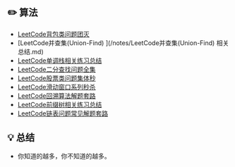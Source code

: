 ## ✏️ 算法

* [LeetCode背包类问题团灭](/notes/LeetCode背包类问题团灭.md)
* [LeetCode并查集(Union-Find) ](/notes/LeetCode并查集(Union-Find) 相关总结.md)
* [LeetCode单调栈相关练习总结](/notes/LeetCode单调栈相关练习总结.md)
* [LeetCode二分查找问题全集](/notes/LeetCode二分查找问题全集.md)
* [LeetCode股票类问题集体秒](/notes/LeetCode股票类问题集体秒.md)
* [LeetCode滑动窗口系列秒杀](/notes/LeetCode滑动窗口系列秒杀.md)
* [LeetCode回溯算法解题套路](/notes/LeetCode回溯算法解题套路.md)
* [LeetCode前缀树相关练习总结](/notes/LeetCode前缀树相关练习总结.md)
* [LeetCode链表问题常见解题套路](/notes/LeetCode链表问题常见解题套路.md)

## 💡 总结

- 你知道的越多，你不知道的越多。